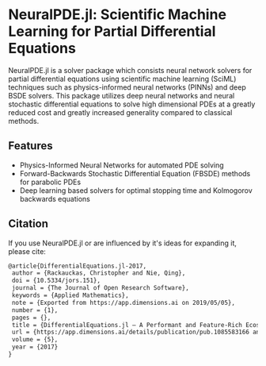 # NeuralPDE.jl: Scientific Machine Learning for Partial Differential Equations

NeuralPDE.jl is a solver package which consists neural network solvers for
partial differential equations using scientific machine learning (SciML)
techniques such as physics-informed neural networks (PINNs) and deep
BSDE solvers. This package utilizes deep neural networks and
neural stochastic differential equations to solve high dimensional PDEs
at a greatly reduced cost and greatly increased generality compared to classical methods.

## Features

- Physics-Informed Neural Networks for automated PDE solving
- Forward-Backwards Stochastic Differential Equation (FBSDE) methods for parabolic PDEs
- Deep learning based solvers for optimal stopping time and Kolmogorov backwards equations

## Citation

If you use NeuralPDE.jl or are influenced by it's ideas for expanding it, please cite:

```latex
@article{DifferentialEquations.jl-2017,
 author = {Rackauckas, Christopher and Nie, Qing},
 doi = {10.5334/jors.151},
 journal = {The Journal of Open Research Software},
 keywords = {Applied Mathematics},
 note = {Exported from https://app.dimensions.ai on 2019/05/05},
 number = {1},
 pages = {},
 title = {DifferentialEquations.jl – A Performant and Feature-Rich Ecosystem for Solving Differential Equations in Julia},
 url = {https://app.dimensions.ai/details/publication/pub.1085583166 and http://openresearchsoftware.metajnl.com/articles/10.5334/jors.151/galley/245/download/},
 volume = {5},
 year = {2017}
}
```
